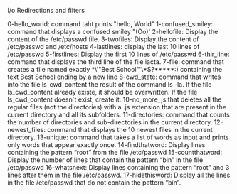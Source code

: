 I/o Redirections and filters

0-hello_world: command taht prints "hello, World"
1-confused_smiley: command that displays a confused smiley "(Ôo)'
2-hellofile: Display the content of the /etc/passwd file.
3-twofiles: Display the content of /etc/passwd and /etc/hosts
4-lastlines: display the last 10 lines of /etc/passwd
5-firstlines: Display the first 10 lines of /etc/passwd
6-thir_line: command that displays the third line of the file iacta.
7-file: command that creates a file named exactly \*\\'"Best School"\'\\*$\?\*\*\*\*\*:) containing the text Best School ending by a new line
8-cwd_state: command that writes into the file ls_cwd_content the result of the command ls -la. If the file ls_cwd_content already existe, it should be overwritten. If the file ls_cwd_content doesn´t exist, create it.
10-no_more_js:that deletes all the regular files (not the directories) with a .js extension that are present in the current directory and all its subfolders.
11-directories: command  that counts the number of directories and sub-directories in the current directory.
12-newest_files: command that displays the 10 newest files in the current directory.
13-unique: command that takes a list of words as input and prints only words that appear exactly once.
14-findthatword: Display lines containing the pattern “root” from the file /etc/passwd
15-countthatword: Display the number of lines that contain the pattern “bin” in the file /etc/passwd
16-whatsnext: Display lines containing the pattern “root” and 3 lines after them in the file /etc/passwd.
17-hidethisword: Display all the lines in the file /etc/passwd that do not contain the pattern “bin”.